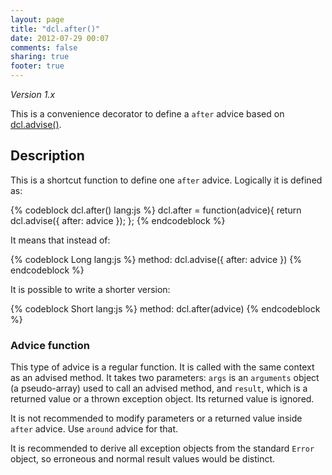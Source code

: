 ```yaml
---
layout: page
title: "dcl.after()"
date: 2012-07-29 00:07
comments: false
sharing: true
footer: true
---
```


*Version 1.x*

This is a convenience decorator to define a `after` advice based on [dcl.advise()](/1.x/docs/dcl_js/advise/).

## Description

This is a shortcut function to define one `after` advice. Logically it is defined as:

{% codeblock dcl.after() lang:js %}
dcl.after = function(advice){
  return dcl.advise({
    after: advice
  });
};
{% endcodeblock %}

It means that instead of:

{% codeblock Long lang:js %}
method: dcl.advise({
  after: advice
})
{% endcodeblock %}

It is possible to write a shorter version:

{% codeblock Short lang:js %}
method: dcl.after(advice)
{% endcodeblock %}

### Advice function

This type of advice is a regular function. It is called with the same context as an advised method. It takes
two parameters: `args` is an `arguments` object (a pseudo-array) used to call an advised method, and `result`,
which is a returned value or a thrown exception object. Its returned value is ignored.

It is not recommended to modify parameters or a returned value inside `after` advice. Use `around` advice for that.

It is recommended to derive all exception objects from the standard `Error` object, so erroneous and normal
result values would be distinct.
